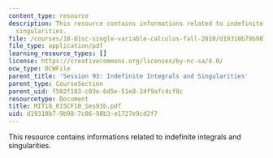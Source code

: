 ```yaml
---
content_type: resource
description: This resource contains informations related to indefinite integrals and
  singularities.
file: /courses/18-01sc-single-variable-calculus-fall-2010/d19310b79b987c8698b3e1727e9cd2f7_MIT18_01SCF10_Ses93b.pdf
file_type: application/pdf
learning_resource_types: []
license: https://creativecommons.org/licenses/by-nc-sa/4.0/
ocw_type: OCWFile
parent_title: 'Session 93: Indefinite Integrals and Singularities'
parent_type: CourseSection
parent_uid: f502f183-c03e-6d5e-51e8-24f9afc4cf8c
resourcetype: Document
title: MIT18_01SCF10_Ses93b.pdf
uid: d19310b7-9b98-7c86-98b3-e1727e9cd2f7
---
```

This resource contains informations related to indefinite integrals and singularities.